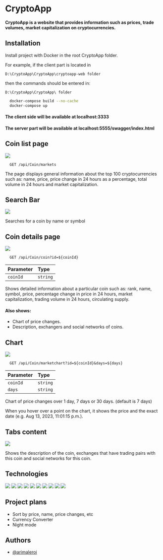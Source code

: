 
# **CryptoApp**

**CryptoApp is a website that provides information such as prices, trade volumes, market capitalization on cryptocurrencies.**



## Installation

Install project with Docker in the root CryptoApp folder.

For example, if the client part is located in

`D:\CryptoApp\CryptoApp\cryptoapp-web folder`

then the commands should be entered in:

`D:\CryptoApp\CryptoApp\ folder`


```bash
  docker-compose build --no-cache
  docker-compose up
```

#### The client side will be available at localhost:3333
#### The server part will be available at localhost:5555/swagger/index.html



## Coin list page


![](https://github.com/arimaleroi/CryptoApp/blob/main/CryptoApp/readme-assets/1.gif)

```http
  GET /api/Coin/markets
```

The page displays general information about the top 100 cryptocurrencies such as: name, price, price change in 24 hours as a percentage, total volume in 24 hours and market capitalization.

## Search Bar

![](https://github.com/arimaleroi/CryptoApp/blob/main/CryptoApp/readme-assets/2.gif)

Searches for a coin by name or symbol



## Coin details page


![](https://github.com/arimaleroi/CryptoApp/blob/main/CryptoApp/readme-assets/3.gif)

```http
  GET /api/Coin/coin?id=${coinId}
```

| Parameter | Type     |
| :-------- | :------- |
| `coinId`      | `string`

Shows detailed information about a particular coin such as: rank, name, symbol, price, percentage change in price in 24 hours, market capitalization, trading volume in 24 hours, circulating supply.

#### Also shows:
* Chart of price changes. 
* Description, exchangers and social networks of coins.


## Chart

![](https://github.com/arimaleroi/CryptoApp/blob/main/CryptoApp/readme-assets/4.gif)

```http
  GET /api/Coin/marketchart?id=${coinId}&days=${days}
```

| Parameter | Type     |
| :-------- | :------- |
| `coinId`      | `string`
| `days`      | `string`

Chart of price changes over 1 day, 7 days or 30 days. (default is 7 days)

When you hover over a point on the chart, it shows the price and the exact date
(e.g. Aug 13, 2023, 11:01:15 p.m.).

## Tabs content

![](https://github.com/arimaleroi/CryptoApp/blob/main/CryptoApp/readme-assets/5.gif)

Shows the description of the coin, exchanges that have trading pairs with this coin and social networks for this coin.

## Technologies

![](https://img.shields.io/badge/HTML5-E34F26?style=for-the-badge&logo=html5&logoColor=white) ![](https://img.shields.io/badge/CSS3-1572B6?style=for-the-badge&logo=css3&logoColor=white) ![](https://img.shields.io/badge/Material%20UI-007FFF?style=for-the-badge&logo=mui&logoColor=white)
![](https://img.shields.io/badge/Chart%20js-FF6384?style=for-the-badge&logo=chartdotjs&logoColor=white) ![](https://img.shields.io/badge/JavaScript-323330?style=for-the-badge&logo=javascript&logoColor=F7DF1E)
![](https://img.shields.io/badge/.NET-512BD4?style=for-the-badge&logo=dotnet&logoColor=white) ![](https://img.shields.io/badge/C%23-239120?style=for-the-badge&logo=c-sharp&logoColor=white)
![](https://img.shields.io/badge/React-20232A?style=for-the-badge&logo=react&logoColor=61DAFB) ![](https://img.shields.io/badge/Swagger-85EA2D?style=for-the-badge&logo=Swagger&logoColor=white) 
![](https://img.shields.io/badge/Docker-2CA5E0?style=for-the-badge&logo=docker&logoColor=white)


## Project plans

* Sort by price, name, price changes, etc
* Currency Converter
* Night mode
## Authors

- [@arimaleroi](https://www.github.com/arimaleroi)

